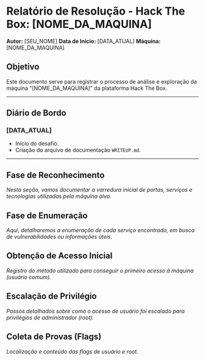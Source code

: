 # Relatório de Resolução - Hack The Box: [NOME_DA_MAQUINA]

**Autor:** [SEU_NOME]
**Data de Início:** [DATA_ATUAL]
**Máquina:** [NOME_DA_MAQUINA]

## Objetivo

Este documento serve para registrar o processo de análise e exploração da máquina "[NOME_DA_MAQUINA]" da plataforma Hack The Box.

---

## Diário de Bordo

### [DATA_ATUAL]

*   Início do desafio.
*   Criação do arquivo de documentação `WRITEUP.md`.

---

## Fase de Reconhecimento

*Nesta seção, vamos documentar a varredura inicial de portas, serviços e tecnologias utilizadas pela máquina alvo.*

## Fase de Enumeração

*Aqui, detalharemos a enumeração de cada serviço encontrado, em busca de vulnerabilidades ou informações úteis.*

## Obtenção de Acesso Inicial

*Registro do método utilizado para conseguir o primeiro acesso à máquina (usuário comum).*

## Escalação de Privilégio

*Passos detalhados sobre como o acesso de usuário foi escalado para privilégios de administrador (root).*

## Coleta de Provas (Flags)

*Localização e conteúdo das flags de usuário e root.*
